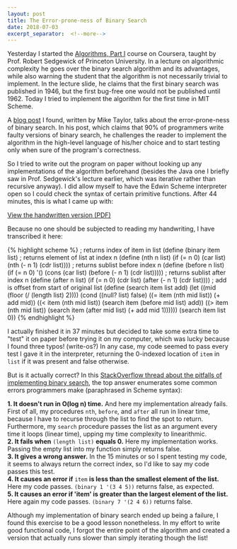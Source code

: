 ```yaml
---
layout: post
title: The Error-prone-ness of Binary Search
date: 2018-07-03
excerpt_separator:  <!--more-->
---
```

Yesterday I started the [Algorithms, Part I](https://www.coursera.org/learn/algorithms-part1) course on Coursera, taught by Prof. Robert Sedgewick of Princeton University. In a lecture on algorithmic complexity he goes over the binary search algorithm and its advantages, while also warning the student that the algorithm is not necessarily trivial to implement. In the lecture slide, he claims that the first binary search was published in 1946, but the first bug-free one would not be published until 1962. Today I tried to implement the algorithm for the first time in MIT Scheme.  
<!--more-->

A [blog post](https://reprog.wordpress.com/2010/04/19/are-you-one-of-the-10-percent/) I found, written by Mike Taylor, talks about the error-prone-ness of binary search. In his post, which claims that 90% of programmers write faulty versions of binary search, he challenges the reader to implement the algorithm in the high-level language of his/her choice and to start testing only when sure of the program's correctness.  

So I tried to write out the program on paper without looking up any implementations of the algorithm beforehand (besides the Java one I briefly saw in Prof. Sedgewick's lecture earlier, which was iterative rather than recursive anyway). I did allow myself to have the Edwin Scheme interpreter open so I could check the syntax of certain primitive functions. After 44 minutes, this is what I came up with:  

[View the handwritten version (PDF)](/media/binary-search/binary-search.pdf)  

Because no one should be subjected to reading my handwriting, I have transcribed it here:  

{% highlight scheme %}
; returns index of item in list
(define (binary item list)
  ; returns element of list at index n
  (define (nth n list)
    (if (= n 0) (car list) (nth (- n 1) (cdr list))))
  ; returns sublist before index n
  (define (before n list)
    (if (= n 0) '() (cons (car list) 
                          (before (- n 1) (cdr list)))))
  ; returns sublist after index n
  (define (after n list)
    (if (= n 0) (cdr list) (after (- n 1) (cdr list))))
  ; add is offset from start of original list
  (define (search item list add)
    (let ((mid (floor (/ (length list) 2))))
      (cond ((null? list) false)
            ((= item (nth mid list))
             (+ add mid))
            ((< item (nth mid list))
             (search item (before mid list) add))
            ((> item (nth mid list))
             (search item (after mid list) (+ add mid 1))))))
  (search item list 0))
{% endhighlight %}

I actually finished it in 37 minutes but decided to take some extra time to "test" it on paper before trying it on my computer, which was lucky because I found three typos! (write-os?) In any case, my code seemed to pass every test I gave it in the interpreter, returning the 0-indexed location of `item` in `list` if it was present and false otherwise.  

But is it actually correct? In this [StackOverflow thread about the pitfalls of implementing binary search](https://stackoverflow.com/questions/504335/what-are-the-pitfalls-in-implementing-binary-search), the top answer enumerates some common errors programmers make (paraphrased in Scheme syntax):  

__1. It doesn't run in O(log n) time.__ And here my implementation already fails. First of all, my procedures `nth`, `before`, and `after` all run in linear time, because I have to recurse through the list to find the spot to return. Furthermore, my `search` procedure passes the list as an argument every time it loops (linear time), upping my time complexity to linearithmic.  
__2. It fails when__ `(length list)` __equals 0.__ Here my implementation works. Passing the empty list into my function simply returns false.  
__3. It gives a wrong answer.__ In the 15 minutes or so I spent testing my code, it seems to always return the correct index, so I'd like to say my code passes this test.  
__4. It causes an error if__ `item` __is less than the smallest element of the list.__ Here my code passes. `(binary 1 '(3 4 5))` returns false, as expected.  
__5. It causes an error if 'item' is greater than the largest element of the list.__ Here again my code passes. `(binary 7 '(2 4 6))` returns false.  

Although my implementation of binary search ended up being a failure, I found this exercise to be a good lesson nonetheless. In my effort to write good functional code, I forgot the entire point of the algorithm and created a version that actually runs slower than simply iterating though the list!
